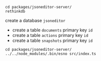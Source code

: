```
cd packages/jsoneditor-server/
rethinkdb
```

create a database `jsoneditor`

- create a table `documents` primary key `id`
- create a table `actions` primary key `id`
- create a table `snapshots` primary key `id`

```
cd packages/jsoneditor-server/
../../node_modules/.bin/esno src/index.ts
```